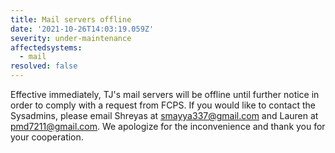 ```yaml
---
title: Mail servers offline
date: '2021-10-26T14:03:19.059Z'
severity: under-maintenance
affectedsystems:
  - mail
resolved: false
---
```

Effective immediately, TJ's mail servers will be offline until further notice in order to comply with a request from FCPS. If you would like to contact the Sysadmins, please email Shreyas at smayya337@gmail.com and Lauren at pmd7211@gmail.com. We apologize for the inconvenience and thank you for your cooperation.

<!--- language code: en -->
